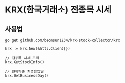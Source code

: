 # KRX(한국거래소) 전종목 시세

## 사용법

    go get github.com/beomsun1234/krx-stock-collector/krx

    krx := krx.New(&http.Client{})

    // 전종목 시세 조회
    krx.GetStockInfo() 
    
    // 현재기준 최근영업일
    krx.GetBusinessDay()